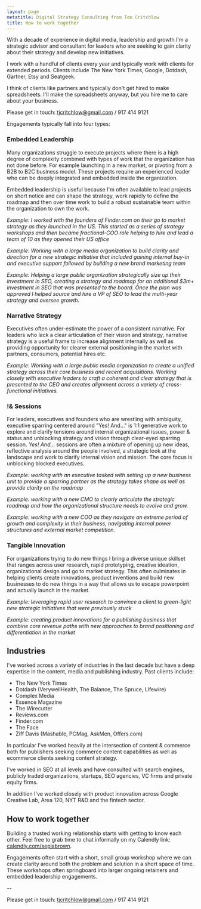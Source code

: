 ```yaml
---
layout: page
metatitle: Digital Strategy Consulting from Tom Critchlow
title: How to work together
---
```


With a decade of experience in digital media, leadership and growth I'm a strategic advisor and consultant for leaders who are seeking to gain clarity about their strategy and develop new initiatives.

I work with a handful of clients every year and typically work with clients for extended periods. Clients include The New York Times, Google, Dotdash, Gartner, Etsy and Seatgeek.

I think of clients like partners and typically don't get hired to make spreadsheets. I'll make the spreadsheets anyway, but you hire me to care about your business. 

Please get in touch: <tjcritchlow@gmail.com> / 917 414 9121

Engagements typically fall into four types:

### Embedded Leadership

Many organizations struggle to execute projects where there is a high degree of complexity combined with types of work that the organization has not done before. For example launching in a new market, or pivoting from a B2B to B2C business model. These projects require an experienced leader who can be deeply integrated and embedded inside the organization.

Embedded leadership is useful because I'm often available to lead projects on short notice and can shape the strategy, work rapidly to define the roadmap and then over time work to build a robust sustainable team within the organization to own the work.

*Example: I worked with the founders of Finder.com on their go to market strategy as they launched in the US. This started as a series of strategy workshops and then became fractional-COO role helping to hire and lead a team of 10 as they opened their US office*

*Example: Working with a large media organization to build clarity and direction for a new strategic initiative that included gaining internal buy-in and executive support followed by building a new brand marketing team*

*Example: Helping a large public organization strategically size up their investment in SEO, creating a strategy and roadmap for an additional $3m+ investment in SEO that was presented to the board. Once the plan was approved I helped source and hire a VP of SEO to lead the multi-year strategy and oversee growth.*

### Narrative Strategy

Executives often under-estimate the power of a consistent narrative. For leaders who lack a clear articulation of their vision and strategy, narrative strategy is a useful frame to increase alignment internally as well as providing opportunity for clearer external positioning in the market with partners, consumers, potential hires etc.

*Example: Working with a large public media organization to create a unified strategy across their core business and recent acquisitions. Working closely with executive leaders to craft a coherent and clear strategy that is presented to the CEO and creates alignment across a variety of cross-functional initiatives.*


### !& Sessions

For leaders, executives and founders who are wrestling with ambiguity, executive sparring centered around "Yes! And..." is 1:1 generative work to explore and clarify tensions around internal organizational issues, power & status and unblocking strategy and vision through clear-eyed sparring session. *Yes! And...* sessions are often a mixture of opening up new ideas, reflective analysis around the people involved, a strategic look at the landscape and work to clarify internal vision and mission. The core focus is unblocking blocked executives.

*Example: working with an executive tasked with setting up a new business unit to provide a sparring partner as the strategy takes shape as well as provide clarity on the roadmap*

*Example: working with a new CMO to clearly articulate the strategic roadmap and how the organizational structure needs to evolve and grow.*

*Example: working with a new COO as they navigate an extreme period of growth and complexity in their business, navigating internal power structures and external market competition.*

### Tangible Innovation

For organizations trying to do new things I bring a diverse unique skillset that ranges across user research, rapid prototyping, creative ideation, organizational design and go to market strategy. This often culminates in helping clients create innovations, product inventions and build new businesses to do new things in a way that allows us to escape powerpoint and actually launch in the market.

*Example: leveraging rapid user research to convince a client to green-light new strategic initiatives that were previously stuck*

*Example: creating product innovations for a publishing business that combine core revenue paths with new approaches to brand positioning and differentiation in the market*


## Industries

I've worked across a variety of industries in the last decade but have a deep expertise in the content, media and publishing industry. Past clients include:

- The New York Times
- Dotdash (VerywellHealth, The Balance, The Spruce, Lifewire)
- Complex Media
- Essence Magazine
- The Wirecutter
- Reviews.com
- Finder.com
- The Face
- Ziff Davis (Mashable, PCMag, AskMen, Offers.com)

In particular I've worked heavily at the intersection of content & commerce both for publishers seeking commerce content capabilities as well as ecommerce clients seeking content strategy.

I've worked in SEO at all levels and have consulted with search engines, publicly traded organizations, startups, SEO agencies, VC firms and private equity firms.

In addition I've worked closely with product innovation across Google Creative Lab, Area 120, NYT R&D and the fintech sector.

## How to work together

Building a trusted working relationship starts with getting to know each other. Feel free to grab time to chat informally on my Calendly link: [calendly.com/sepiabrown](https://calendly.com/sepiabrown/).

Engagements often start with a short, small group workshop where we can create clarity around both the problem and solution in a short space of time. These workshops often springboard into larger ongoing retainers and embedded leadership engagements.

--

Please get in touch: <tjcritchlow@gmail.com> / 917 414 9121
